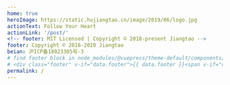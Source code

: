 ```yaml
---
home: true
heroImage: https://static.hujiangtao.cn/image/2019/06/logo.jpg
actionText: Follow Your Heart
actionLink: '/post/'
<!-- footer: MIT Licensed | Copyright © 2018-present Jiangtao -->
footer: Copyright © 2016-2020 Jiangtao
beian: 沪ICP备18023305号-3
# find footer block in node_modules/@vuepress/theme-default/components/Home.vue and replace it with code below:
# <div class="footer" v-if="data.footer">{{ data.footer }}<span v-if="data.beian"> | <a href="https://beian.miit.gov.cn/" target="_blank">{{ data.beian }}</a></span></div>
permalink: /
---
```


